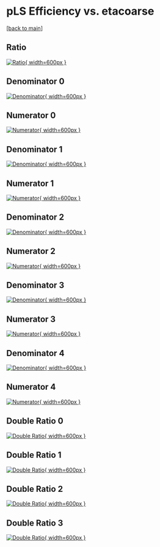 # pLS Efficiency vs. etacoarse

[[back to main](./)]



## Ratio

[![Ratio](../mtv/var/pLS_base_11_0_eff_etacoarse.png){ width=600px }](../mtv/var/pLS_base_11_0_eff_etacoarse.pdf)

## Denominator 0

[![Denominator](../mtv/den/pLS_base_11_0_eff_etacoarse_den0.png){ width=600px }](../mtv/den/pLS_base_11_0_eff_etacoarse_den0.pdf)

## Numerator 0

[![Numerator](../mtv/num/pLS_base_11_0_eff_etacoarse_num0.png){ width=600px }](../mtv/num/pLS_base_11_0_eff_etacoarse_num0.pdf)

## Denominator 1

[![Denominator](../mtv/den/pLS_base_11_0_eff_etacoarse_den1.png){ width=600px }](../mtv/den/pLS_base_11_0_eff_etacoarse_den1.pdf)

## Numerator 1

[![Numerator](../mtv/num/pLS_base_11_0_eff_etacoarse_num1.png){ width=600px }](../mtv/num/pLS_base_11_0_eff_etacoarse_num1.pdf)

## Denominator 2

[![Denominator](../mtv/den/pLS_base_11_0_eff_etacoarse_den2.png){ width=600px }](../mtv/den/pLS_base_11_0_eff_etacoarse_den2.pdf)

## Numerator 2

[![Numerator](../mtv/num/pLS_base_11_0_eff_etacoarse_num2.png){ width=600px }](../mtv/num/pLS_base_11_0_eff_etacoarse_num2.pdf)

## Denominator 3

[![Denominator](../mtv/den/pLS_base_11_0_eff_etacoarse_den3.png){ width=600px }](../mtv/den/pLS_base_11_0_eff_etacoarse_den3.pdf)

## Numerator 3

[![Numerator](../mtv/num/pLS_base_11_0_eff_etacoarse_num3.png){ width=600px }](../mtv/num/pLS_base_11_0_eff_etacoarse_num3.pdf)

## Denominator 4

[![Denominator](../mtv/den/pLS_base_11_0_eff_etacoarse_den4.png){ width=600px }](../mtv/den/pLS_base_11_0_eff_etacoarse_den4.pdf)

## Numerator 4

[![Numerator](../mtv/num/pLS_base_11_0_eff_etacoarse_num4.png){ width=600px }](../mtv/num/pLS_base_11_0_eff_etacoarse_num4.pdf)

## Double Ratio 0

[![Double Ratio](../mtv/ratio/pLS_base_11_0_eff_etacoarse_ratio0.png){ width=600px }](../mtv/ratio/pLS_base_11_0_eff_etacoarse_ratio0.pdf)

## Double Ratio 1

[![Double Ratio](../mtv/ratio/pLS_base_11_0_eff_etacoarse_ratio1.png){ width=600px }](../mtv/ratio/pLS_base_11_0_eff_etacoarse_ratio1.pdf)

## Double Ratio 2

[![Double Ratio](../mtv/ratio/pLS_base_11_0_eff_etacoarse_ratio2.png){ width=600px }](../mtv/ratio/pLS_base_11_0_eff_etacoarse_ratio2.pdf)

## Double Ratio 3

[![Double Ratio](../mtv/ratio/pLS_base_11_0_eff_etacoarse_ratio3.png){ width=600px }](../mtv/ratio/pLS_base_11_0_eff_etacoarse_ratio3.pdf)

